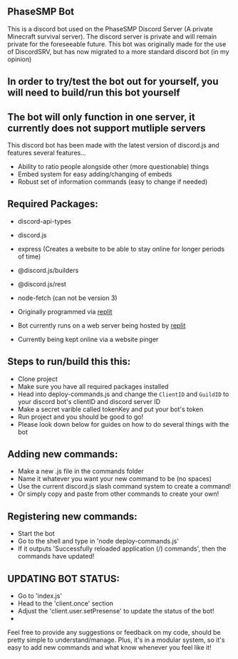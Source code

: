 ## PhaseSMP Bot

This is a discord bot used on the PhaseSMP Discord Server (A private Minecraft survival server). The discord server is private and will remain private for the foreseeable future. This bot was originally made for the use of DiscordSRV, but has now migrated to a more standard discord bot (in my opinion)

## In order to try/test the bot out for yourself, you will need to build/run this bot yourself

## The bot will only function in one server, it currently does not support mutliple servers

This discord bot has been made with the latest version of discord.js and features several features...
- Ability to ratio people alongside other (more questionable) things
- Embed system for easy adding/changing of embeds
- Robust set of information commands (easy to change if needed)

## Required Packages:
- discord-api-types
- discord.js
- express (Creates a website to be able to stay online for longer periods of time)
- @discord.js/builders
- @discord.js/rest
- node-fetch (can not be version 3)

- Originally programmed via [replit](https://replit.com)
- Bot currently runs on a web server being hosted by [replit](https://replit.com)
- Currently being kept online via a website pinger 

## Steps to run/build this this:
- Clone project
- Make sure you have all required packages installed
- Head into deploy-commands.js and change the `ClientID` and `GuildID` to your discord bot's clientID and discord server ID
- Make a secret varible called tokenKey and put your bot's token
- Run project and you should be good to go!
- Please look down below for guides on how to do several things with the bot

## Adding new commands:
- Make a new .js file in the commands folder 
- Name it whatever you want your new command to be (no spaces)
- Use the current discord.js slash command system to create a command!
- Or simply copy and paste from other commands to create your own!

## Registering new commands:
- Start the bot
- Go to the shell and type in 'node deploy-commands.js'
- If it outputs 'Successfully reloaded application (/) commands', then the commands have updated!

## UPDATING BOT STATUS:
- Go to 'index.js'
- Head to the 'client.once' section
- Adjust the 'client.user.setPresense' to update the status of the bot!
- 
Feel free to provide any suggestions or feedback on my code, should be pretty simple to understand/manage. Plus, it's in a modular system, so it's easy to add new commands and what know whenever you feel like it!
